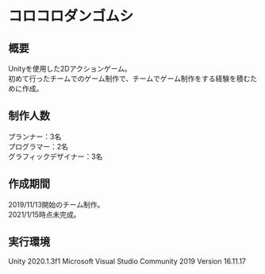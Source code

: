 # コロコロダンゴムシ

## 概要
Unityを使用した2Dアクションゲーム。  
初めて行ったチームでのゲーム制作で、チームでゲーム制作をする経験を積むために作成。

## 制作人数
プランナー：3名  
プログラマー：2名  
グラフィックデザイナー：3名

## 作成期間
2019/11/13開始のチーム制作。  
2021/1/15時点未完成。

## 実行環境
Unity 2020.1.3f1
Microsoft Visual Studio Community 2019 Version 16.11.17
